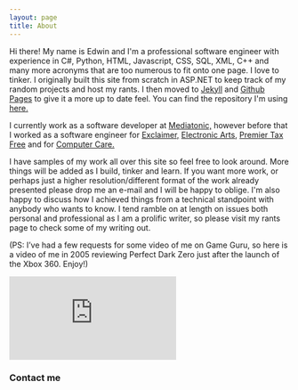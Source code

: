 ```yaml
---
layout: page
title: About
---
```


Hi there! My name is Edwin and I'm a professional software engineer with experience
in C#, Python, HTML, Javascript, CSS, SQL, XML, C++ 
and many more acronyms that are too numerous to fit onto one page. I love to
tinker. I originally built this site from scratch in ASP.NET to keep track of my random projects and host my rants. I then moved to [Jekyll](https://jekyllrb.com/) and [Github Pages](https://pages.github.com/) to give it a more up to date feel. You can find the repository I'm using [here.](https://github.com/edwinj85/edwinj85.github.io)

I currently work as a software developer at <a href="http://www.mediatonicgames.com/">Mediatonic,</a> however before that I worked as a software engineer for <a href="https://www.exclaimer.co.uk/">Exclaimer,</a> <a href="https://www.ea.com/en-gb">Electronic Arts,</a> 
<a href="http://www.premiertaxfree.com/">Premier Tax Free</a> and for <a href="http://www.computerc.co.uk">Computer Care.</a>

I have samples of my work all over this site so feel free to look around. More things
will be added as I build, tinker and learn. If you want more work, or perhaps just
a higher resolution/different format of the work already presented please drop me
an e-mail and I will be happy to oblige. I'm also happy to discuss how I achieved
things from a technical standpoint with anybody who wants to know. I tend ramble
on at length on issues both personal and professional as I am a prolific writer,
so please visit my rants page to
check some of my writing out.

(PS: I’ve had a few requests for some video of me on Game Guru, so here is a video
of me in 2005 reviewing Perfect Dark Zero just after the launch of the Xbox 360.
Enjoy!)

<div class="video-container">
<iframe src="https://www.youtube.com/embed/H3MIAfOgjBI?rel=0" frameborder="0" allowfullscreen></iframe>
</div>

### Contact me
<script type="text/javascript">printEmailAddress();</script>
